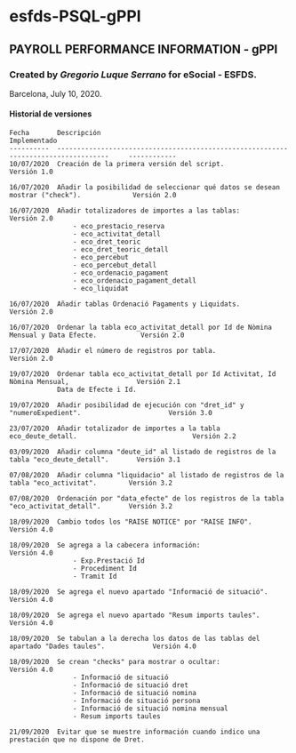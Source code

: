 # esfds-PSQL-gPPI
## PAYROLL PERFORMANCE INFORMATION - gPPI
### Created by *Gregorio Luque Serrano* for eSocial - ESFDS.
Barcelona, July 10, 2020.

#### Historial de versiones

    Fecha       Descripción                                                                             Implementado
    ----------  -----------------------------------------------------------------------------------     ------------
    10/07/2020  Creación de la primera versión del script.                                              Versión 1.0
    
    16/07/2020  Añadir la posibilidad de seleccionar qué datos se desean mostrar ("check").             Versión 2.0
    
    16/07/2020  Añadir totalizadores de importes a las tablas:                                          Versión 2.0
                    - eco_prestacio_reserva 
                    - eco_activitat_detall  
                    - eco_dret_teoric   
                    - eco_dret_teoric_detall    
                    - eco_percebut  
                    - eco_percebut_detall   
                    - eco_ordenacio_pagament    
                    - eco_ordenacio_pagament_detall 
                    - eco_liquidat                          
                    
    16/07/2020  Añadir tablas Ordenació Pagaments y Liquidats.                                          Versión 2.0
    
    16/07/2020  Ordenar la tabla eco_activitat_detall por Id de Nòmina Mensual y Data Efecte.           Versión 2.0
    
    17/07/2020  Añadir el número de registros por tabla.                                                Versión 2.0    
    
    19/07/2020  Ordenar tabla eco_activitat_detall por Id Activitat, Id Nòmina Mensual,                 Versión 2.1
                Data de Efecte i Id.        
                
    19/07/2020  Añadir posibilidad de ejecución con "dret_id" y "numeroExpedient".                      Versión 3.0
    
    23/07/2020  Añadir totalizador de importes a la tabla eco_deute_detall.                             Versión 2.2
    
    03/09/2020  Añadir columna "deute_id" al listado de registros de la tabla "eco_deute_detall".       Versión 3.1
    
    07/08/2020  Añadir columna "liquidacio" al listado de registros de la tabla "eco_activitat".        Versión 3.2
    
    07/08/2020  Ordenación por "data_efecte" de los registros de la tabla "eco_activitat_detall".       Versión 3.2
    
    18/09/2020  Cambio todos los "RAISE NOTICE" por "RAISE INFO".                                       Versión 4.0
    
    18/09/2020  Se agrega a la cabecera información:                                                    Versión 4.0
                    - Exp.Prestació Id 
                    - Procediment Id
                    - Tramit Id
                    
    18/09/2020  Se agrega el nuevo apartado "Informació de situació".                                   Versión 4.0
    
    18/09/2020  Se agrega el nuevo apartado "Resum imports taules".                                     Versión 4.0
    
    18/09/2020  Se tabulan a la derecha los datos de las tablas del apartado "Dades taules".            Versión 4.0
    
    18/09/2020  Se crean "checks" para mostrar o ocultar:                                               Versión 4.0
                    - Informació de situació                    
                    - Informació de situació dret
                    - Informació de situació nomina
                    - Informació de situació persona
                    - Informació de situació nomina mensual                    
                    - Resum imports taules
                    
    21/09/2020  Evitar que se muestre información cuando indico una prestación que no dispone de Dret.

    
       
                

